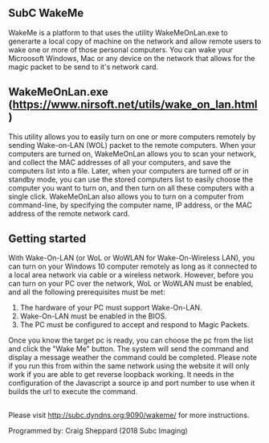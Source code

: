 ## SubC WakeMe
WakeMe is a platform to that uses the utility WakeMeOnLan.exe to generarte a local copy of machine on the network and allow remote users to wake one or more of those personal computers. You can wake your Microosoft Windows, Mac or any device on the network that allows for the magic packet to be send to it's network card.

## WakeMeOnLan.exe (https://www.nirsoft.net/utils/wake_on_lan.html)
This utility allows you to easily turn on one or more computers remotely by sending Wake-on-LAN (WOL) packet to the remote computers. 
When your computers are turned on, WakeMeOnLan allows you to scan your network, and collect the MAC addresses of all your computers, and save the computers list into a file. Later, when your computers are turned off or in standby mode, you can use the stored computers list to easily choose the computer you want to turn on, and then turn on all these computers with a single click. 
WakeMeOnLan also allows you to turn on a computer from command-line, by specifying the computer name, IP address, or the MAC address of the remote network card.

## Getting started
With Wake-On-LAN (or WoL or WoWLAN for Wake-On-Wireless LAN), you can turn on your Windows 10 computer remotely as long as it connected to a local area network via cable or a wireless network. However, before you can turn on your PC over the network, WoL or WoWLAN must be enabled, and all the following prerequisites must be met:
1. The hardware of your PC must support Wake-On-LAN.
2. Wake-On-LAN must be enabled in the BIOS.
3. The PC must be configured to accept and respond to Magic Packets.

Once you know the target pc is ready, you can choose the pc from the list and click the "Wake Me" button. The system will send the command and display a message weather the command could be completed. Please note if you run this from within the same network using the website it will only work if you are able to get reverse loopback working. It needs in the configuration of the Javascript a source ip and port number to use when it builds the url to execute the command.



##
Please visit http://subc.dyndns.org:9090/wakeme/ for more instructions.

Programmed by: Craig Sheppard (2018 Subc Imaging)